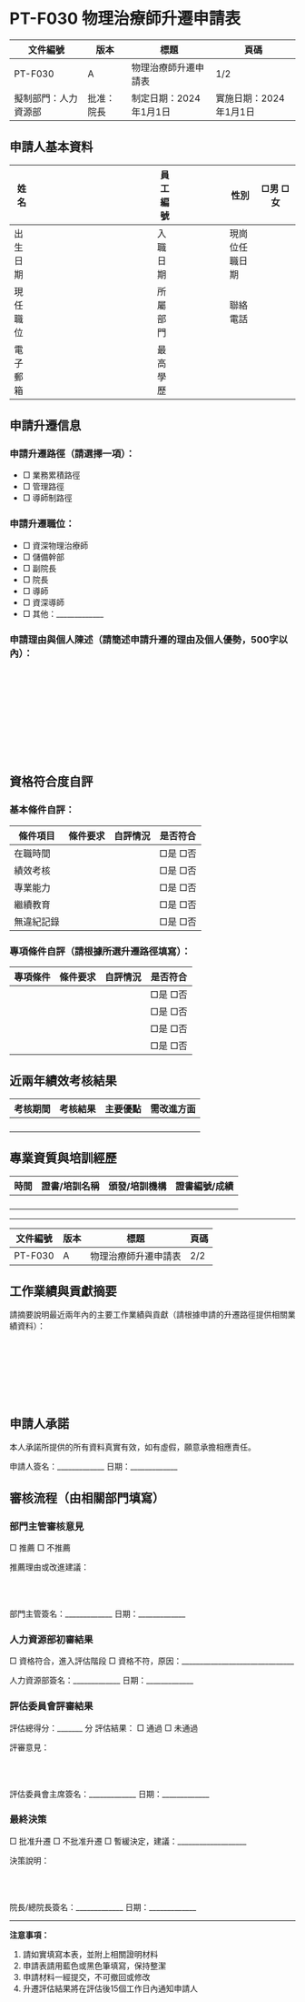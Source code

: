 # PT-F030 物理治療師升遷申請表

| 文件編號 | 版本 | 標題 | 頁碼 |
|---------|-----|------|------|
| PT-F030 | A | 物理治療師升遷申請表 | 1/2 |
| 擬制部門：人力資源部 | 批准：院長 | 制定日期：2024年1月1日 | 實施日期：2024年1月1日 |

## 申請人基本資料

| 姓名 | &nbsp;&nbsp;&nbsp;&nbsp;&nbsp;&nbsp;&nbsp;&nbsp;&nbsp;&nbsp;&nbsp;&nbsp;&nbsp;&nbsp;&nbsp;&nbsp; | 員工編號 | &nbsp;&nbsp;&nbsp;&nbsp;&nbsp;&nbsp;&nbsp;&nbsp;&nbsp;&nbsp;&nbsp;&nbsp; | 性別 | □男 □女 |
|------|--------------|----------|--------------|------|--------|
| 出生日期 | &nbsp;&nbsp;&nbsp;&nbsp;&nbsp;&nbsp;&nbsp; | 入職日期 | &nbsp;&nbsp;&nbsp;&nbsp;&nbsp;&nbsp;&nbsp; | 現崗位任職日期 | &nbsp;&nbsp;&nbsp;&nbsp;&nbsp;&nbsp;&nbsp; |
| 現任職位 | &nbsp;&nbsp;&nbsp;&nbsp;&nbsp;&nbsp;&nbsp;&nbsp;&nbsp;&nbsp;&nbsp;&nbsp;&nbsp;&nbsp;&nbsp;&nbsp; | 所屬部門 | &nbsp;&nbsp;&nbsp;&nbsp;&nbsp;&nbsp;&nbsp;&nbsp;&nbsp;&nbsp;&nbsp;&nbsp;&nbsp;&nbsp;&nbsp;&nbsp; | 聯絡電話 | &nbsp;&nbsp;&nbsp;&nbsp;&nbsp;&nbsp;&nbsp;&nbsp;&nbsp;&nbsp;&nbsp;&nbsp; |
| 電子郵箱 | &nbsp;&nbsp;&nbsp;&nbsp;&nbsp;&nbsp;&nbsp;&nbsp;&nbsp;&nbsp;&nbsp;&nbsp;&nbsp;&nbsp;&nbsp;&nbsp;&nbsp;&nbsp;&nbsp;&nbsp;&nbsp;&nbsp;&nbsp;&nbsp;&nbsp;&nbsp;&nbsp;&nbsp;&nbsp;&nbsp;&nbsp;&nbsp;&nbsp;&nbsp;&nbsp;&nbsp;&nbsp;&nbsp;&nbsp;&nbsp;&nbsp;&nbsp;&nbsp;&nbsp;&nbsp; | 最高學歷 | &nbsp;&nbsp;&nbsp;&nbsp;&nbsp;&nbsp;&nbsp;&nbsp;&nbsp;&nbsp;&nbsp;&nbsp;&nbsp;&nbsp;&nbsp;&nbsp; |

## 申請升遷信息

### 申請升遷路徑（請選擇一項）：
- □ 業務累積路徑 
- □ 管理路徑
- □ 導師制路徑

### 申請升遷職位：
- □ 資深物理治療師
- □ 儲備幹部
- □ 副院長
- □ 院長
- □ 導師
- □ 資深導師
- □ 其他：_____________

### 申請理由與個人陳述（請簡述申請升遷的理由及個人優勢，500字以內）：

&nbsp;  
&nbsp;  
&nbsp;  
&nbsp;  
&nbsp;  
&nbsp;  
&nbsp;  
&nbsp;  
&nbsp;  

## 資格符合度自評

### 基本條件自評：

| 條件項目 | 條件要求 | 自評情況 | 是否符合 |
|---------|---------|---------|---------|
| 在職時間 | | | □是 □否 |
| 績效考核 | | | □是 □否 |
| 專業能力 | | | □是 □否 |
| 繼續教育 | | | □是 □否 |
| 無違紀記錄 | | | □是 □否 |

### 專項條件自評（請根據所選升遷路徑填寫）：

| 專項條件 | 條件要求 | 自評情況 | 是否符合 |
|---------|---------|---------|---------|
| | | | □是 □否 |
| | | | □是 □否 |
| | | | □是 □否 |
| | | | □是 □否 |

## 近兩年績效考核結果

| 考核期間 | 考核結果 | 主要優點 | 需改進方面 |
|---------|---------|---------|-----------|
| | | | |
| | | | |
| | | | |
| | | | |

## 專業資質與培訓經歷

| 時間 | 證書/培訓名稱 | 頒發/培訓機構 | 證書編號/成績 |
|-----|--------------|-------------|-------------|
| | | | |
| | | | |
| | | | |
| | | | |

---

| 文件編號 | 版本 | 標題 | 頁碼 |
|---------|-----|------|------|
| PT-F030 | A | 物理治療師升遷申請表 | 2/2 |

## 工作業績與貢獻摘要

請摘要說明最近兩年內的主要工作業績與貢獻（請根據申請的升遷路徑提供相關業績資料）：

&nbsp;  
&nbsp;  
&nbsp;  
&nbsp;  
&nbsp;  
&nbsp;  

## 申請人承諾

本人承諾所提供的所有資料真實有效，如有虛假，願意承擔相應責任。

申請人簽名：_____________ 日期：_____________

## 審核流程（由相關部門填寫）

### 部門主管審核意見

□ 推薦 □ 不推薦

推薦理由或改進建議：

&nbsp;  
&nbsp;  

部門主管簽名：_____________ 日期：_____________

### 人力資源部初審結果

□ 資格符合，進入評估階段
□ 資格不符，原因：_______________________________

人力資源部簽名：_____________ 日期：_____________

### 評估委員會評審結果

評估總得分：_______ 分    評估結果： □ 通過 □ 未通過

評審意見：

&nbsp;  
&nbsp;  

評估委員會主席簽名：_____________ 日期：_____________

### 最終決策

□ 批准升遷  □ 不批准升遷  □ 暫緩決定，建議：___________________

決策說明：

&nbsp;  
&nbsp;  

院長/總院長簽名：_____________ 日期：_____________

---

**注意事項：**
1. 請如實填寫本表，並附上相關證明材料
2. 申請表請用藍色或黑色筆填寫，保持整潔
3. 申請材料一經提交，不可撤回或修改
4. 升遷評估結果將在評估後15個工作日內通知申請人 